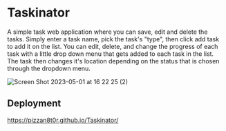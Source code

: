 # Taskinator
A simple task web application where you can save, edit and delete the tasks. Simply enter a task name, pick the task's "type", then click add task to add it on the list.
You can edit, delete, and change the progress of each task with a little drop down menu that gets added to each task in the list.
The task then changes it's location depending on the status that is chosen through the dropdown menu.

![Screen Shot 2023-05-01 at 16 22 25 (2)](https://user-images.githubusercontent.com/131811220/235548136-485e6275-227c-453a-b1ef-25bc72cf313f.png)

## Deployment
https://pizzan8t0r.github.io/Taskinator/
